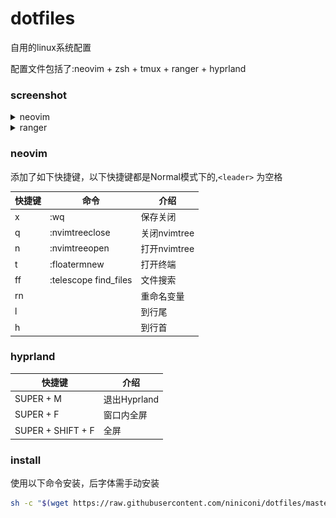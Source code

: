 # dotfiles

自用的linux系统配置

配置文件包括了:neovim + zsh + tmux + ranger + hyprland

### screenshot

<details>
  <summary>neovim</summary>
  
  1. startup界面
  
  ![startup](./screenshot/Screenshot%202023-01-15%2002-41-50.png)
  
  2. 内嵌终端
  
  ![terminal](./screenshot/Screenshot%202023-01-15%2002-42-53.png)
  
  3. coc lsp
  
  ![lsp](./screenshot/Screenshot%202023-01-15%2002-42-32.png)
  
</details>
<details>
  <summary>ranger</summary>
  
  ![](/screenshot/Screenshot%202023-01-15%2002-40-19.png)
  
  ![](/screenshot/Screenshot%202023-01-15%2002-40-37.png)
  
  ![](/screenshot/Screenshot%202023-01-15%2002-41-06.png)
  
</details>

### neovim

添加了如下快捷键，以下快捷键都是Normal模式下的,`<leader>` 为空格

|快捷键     |命令                  |介绍        |
|----------|---------------------|------------|
|<leader>x |:wq                  |保存关闭    |
|<leader>q |:nvimtreeclose       |关闭nvimtree|
|<laeder>n |:nvimtreeopen        |打开nvimtree|
|<leader>t |:floatermnew         |打开终端     |
|<leader>ff|:telescope find_files|文件搜索     |
|<leader>rn|                     |重命名变量   |
|<leader>l |                     |到行尾      |
|<leader>h |                     |到行首      |

### hyprland

|快捷键            |介绍        |
|------------------|------------|
|SUPER + M         |退出Hyprland|
|SUPER + F         |窗口内全屏  |
|SUPER + SHIFT + F |全屏        |

### install

使用以下命令安装，后字体需手动安装
```bash
sh -c "$(wget https://raw.githubusercontent.com/niniconi/dotfiles/master/install.sh -O -)"
```
